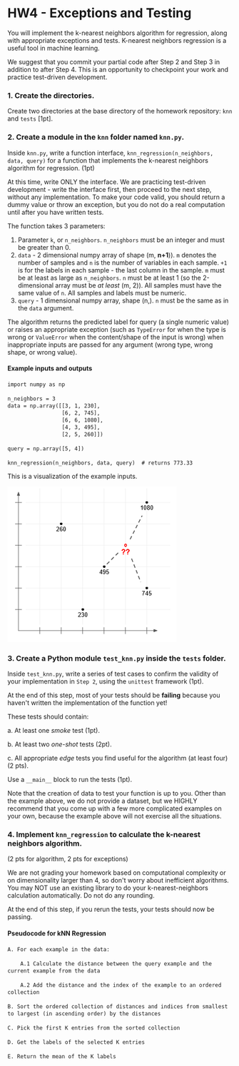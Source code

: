 # HW4 - Exceptions and Testing

You will implement the k-nearest neighbors algorithm for regression, along with appropriate exceptions and tests. K-nearest neighbors regression is a useful tool in machine learning.

We suggest that you commit your partial code after Step 2 and Step 3 in addition to after Step 4. This is an opportunity to checkpoint your work and practice test-driven development.

### 1. Create the directories.

Create two directories at the base directory of the homework repository: `knn` and `tests` [1pt].

### 2. Create a module in the `knn` folder named `knn.py`.

Inside `knn.py`, write a function interface, `knn_regression(n_neighbors, data, query)` for a function that implements the k-nearest neighbors algorithm for regression. (1pt)

At this time, write ONLY the interface. We are practicing test-driven development - write the interface first, then proceed to the next step, without any implementation. To make your code valid, you should return a dummy value or throw an exception, but you do not do a real computation until after you have written tests.

The function takes 3 parameters:
1. Parameter `k`, or `n_neighbors`. `n_neighbors` must be an integer and must be greater than 0.
2. `data` - 2 dimensional numpy array of shape (m, **n+1**)). `m` denotes the number of samples and `n` is the number of variables in each sample. `+1` is for the labels in each sample - the last column in the sample. `m` must be at least as large as `n_neighbors`. `n` must be at least 1 (so the 2-dimensional array must be *at least* (m, 2)). All samples must have the same value of `n`. All samples and labels must be numeric.
3. `query` - 1 dimensional numpy array, shape (n,). `n` must be the same as in the `data` argument.

The algorithm returns the predicted label for query (a single numeric value) or raises an appropriate exception (such as `TypeError` for when the type is wrong or `ValueError` when the content/shape of the input is wrong) when inappropriate inputs are passed for any argument (wrong type, wrong shape, or wrong value).

#### Example inputs and outputs

```
import numpy as np

n_neighbors = 3
data = np.array([[3, 1, 230],
                 [6, 2, 745],
                 [6, 6, 1080],
                 [4, 3, 495],
                 [2, 5, 260]])

query = np.array([5, 4])

knn_regression(n_neighbors, data, query)  # returns 773.33
```

This is a visualization of the example inputs.

![Example diagram](knn-hw4-diagram.png)

### 3. Create a Python module `test_knn.py` inside the `tests` folder.

Inside `test_knn.py`, write a series of test cases to confirm the validity of your implementation in `Step 2`, using the `unittest` framework (1pt). 

At the end of this step, most of your tests should be **failing** because you haven't written the implementation of the function yet!

These tests should contain:

a. At least one *smoke* test (1pt).

b. At least two *one-shot* tests (2pt).

c. All appropriate *edge* tests you find useful for the algorithm (at least four) (2 pts).

Use a `__main__` block to run the tests (1pt).

Note that the creation of data to test your function is up to you. Other than the example above, we do not provide a dataset, but we HIGHLY recommend that you come up with a few more complicated examples on your own, because the example above will not exercise all the situations.

### 4. Implement `knn_regression` to calculate the k-nearest neighbors algorithm.

(2 pts for algorithm, 2 pts for exceptions)

We are not grading your homework based on computational complexity or on dimensionality larger than 4, so don't worry about inefficient algorithms. You may NOT use an existing library to do your k-nearest-neighbors calculation automatically. Do not do any rounding.

At the end of this step, if you rerun the tests, your tests should now be passing.

#### Pseudocode for kNN Regression

```
A. For each example in the data:

    A.1 Calculate the distance between the query example and the current example from the data
    
    A.2 Add the distance and the index of the example to an ordered collection

B. Sort the ordered collection of distances and indices from smallest to largest (in ascending order) by the distances

C. Pick the first K entries from the sorted collection

D. Get the labels of the selected K entries

E. Return the mean of the K labels
```
